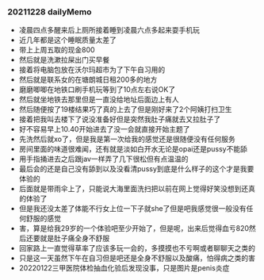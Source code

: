 ### 20211228 dailyMemo

* 凌晨四点多醒来后上厕所接着睡到凌晨六点多起来耍手机玩
* 近几年都是这个睡眠质量太差了
* 带上上周五取的现金800
* 然后就是洗漱拉屎出门买早餐
* 接着将电脑包放在沃尔玛超市为了下午自习用的
* 然后就是联系女的在塘朗城日租200多的地方
* 磨磨唧唧在地铁口刷手机玩等到了10点左右说OK了
* 然后就坐地铁去那里但是一直没给地址后面边上有人
* 然后随便按了19楼结果巧了真的上去了但是刚好来了2个阿姨打扫卫生
* 接着把我叫去楼下了说没准备好但是突然我肚子痛就去又拉肚子了
* 好不容易早上10.40开始进去了没一会就直接开始主题了
* 先洗然后就xo了，但是我是第一次给我的感觉还是很随便没有任何服务
* 房间里面的味道很难闻，还有就是淡如白开水无论是opai还是pussy不能舔
* 用手指捅进去之后跟jav一样弄了几下很松但有点温温的
* 最后会的还是自己没有舔到以及没看清pussy到底是什么样子的这个才是我要体验的
* 后面就是带雨伞上了，只能说大海里面洗扫把以前在网上觉得好笑没想到还真的体验了
* 但是我还没太差了体能不行女上位一下子就she了但是吧我感觉很一般没有任何舒服的感觉
* 害，算是给我29岁的一个体验吧至少开始了，但是呢，出来后觉得血亏820然后还要就是肚子痛全身不舒服
* 回家路上一直觉得草率了应该多玩一会的，多摸摸也不亏啊或者聊聊天之类的
* 只是这一天虽然下午在自习但是吧还是全身不舒服以及酸痛，怕得病之类的害
* 20220122三甲医院体检抽血化验后发现没事，只是图片是penis炎症

